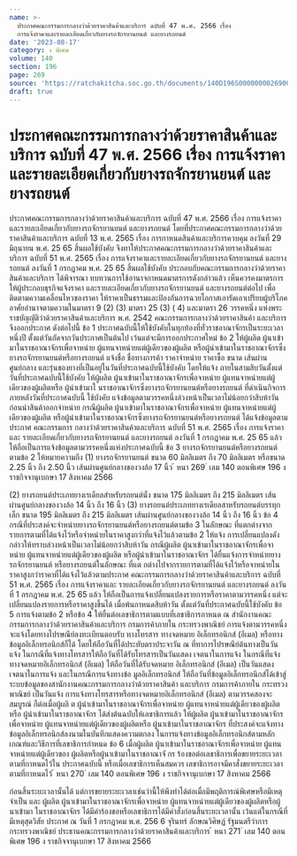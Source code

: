 ```yaml
---
name: >-
  ประกาศคณะกรรมการกลางว่าด้วยราคาสินค้าและบริการ ฉบับที่ 47 พ.ศ. 2566 เรื่อง 
  การแจ้งราคาและรายละเอียดเกี่ยวกับยางรถจักรยานยนต์ และยางรถยนต์
date: '2023-08-17'
category: ง พิเศษ
volume: 140
section: 196
page: 269
source: 'https://ratchakitcha.soc.go.th/documents/140D196S0000000026900.pdf'
draft: true
---
```


# ประกาศคณะกรรมการกลางว่าด้วยราคาสินค้าและบริการ ฉบับที่ 47 พ.ศ. 2566 เรื่อง  การแจ้งราคาและรายละเอียดเกี่ยวกับยางรถจักรยานยนต์ และยางรถยนต์

ประกาศคณะกรรมการกลางว่าด้วยราคาสินค้าและบริการ ฉบับที่ 47 พ.ศ. 2566 เรื่อง การแจ้งราคาและรายละเอียดเกี่ยวกับยางรถจักรยานยนต์ และยางรถยนต์ โดยที่ประกาศคณะกรรมการกลางว่าด้วยราคาสินค้าและบริการ ฉบับที่ 13 พ.ศ. 2565 เรื่อง การกาหนดสินค้าและบริการควบคุม ลงวันที่ 29 มิถุนายน พ.ศ. 25 65 สิ้นผลใช้บังคับ จึงทาให้ประกาศคณะกรรมการกลางว่าด้วยราคาสินค้าและบริการ ฉบับที่ 51 พ.ศ. 2565 เรื่อง การแจ้งราคาและรายละเอียดเกี่ยวกับยางรถจักรยานยนต์ และยางรถยนต์ ลงวันที่ 1 กรกฎาคม พ.ศ. 25 65 สิ้นผลใช้บังคับ ประกอบกับคณะกรรมการกลางว่าด้วยราคาสินค้าและบริการ ได้พิจารณา ทบทวนการใช้อานาจกาหนดมาตรการดังกล่าวแล้ว เห็นควรคงมาตรการให้ผู้ประกอบธุรกิจแจ้งราคา และรายละเอียดเกี่ยวกับยางรถจักรยานยนต์ และยางรถยนต์ต่อไป เพื่อติดตามความเคลื่อนไหวของราคา ให้ราคาเป็นธรรมและป้องกันการฉวยโอกาสเอารัดเอาเปรียบผู้บริโภค อาศัยอำนาจตามความในมาตรา 9 (2) (3) มาตรา 25 (3) ( 4) และมาตรา 26 วรรคหนึ่ง แห่งพระราชบัญญัติว่าด้วยราคาสินค้าและบริการ พ.ศ. 2542 คณะกรรมการกลางว่าด้วยราคาสินค้า และบริการ จึงออกประกาศ ดังต่อไปนี้ ข้อ 1 ประกาศฉบับนี้ให้ใช้บังคับในทุกท้องที่ทั่วราชอาณาจักรเป็นระยะเวลาหนึ่งปี ตั้งแต่วันถัดจากวันประกาศเป็นต้นไป เว้นแต่จะมีการออกประกาศใหม่ ข้อ 2 ให้ผู้ผลิต ผู้นาเข้ามาในราชอาณาจักรเพื่อจาหน่าย ผู้แทนจาหน่ายแต่ผู้เดียวของผู้ผลิต หรือผู้นำเข้ามาในราชอาณาจักรซึ่งยางรถจักรยานยนต์หรือยางรถยนต์ แจ้งชื่อ ชื่อทางการค้า ราคาจำหน่าย ราคาซื้อ ขนาด เส้นผ่านศูนย์กลาง และรุ่นของยางที่เป็นอยู่ในวันที่ประกาศฉบับนี้ใช้บังคับ โดยให้แจ้ง ภายในสามสิบวันตั้งแต่วันที่ประกาศฉบับนี้ใช้บังคับ ให้ผู้ผลิต ผู้นาเข้ามาในราชอาณาจักรเพื่อจาหน่าย ผู้แทนจาหน่ายแต่ผู้เดียวของผู้ผลิตหรือ ผู้นำเข้ามาใ นราชอาณาจักรซึ่งยางรถจักรยานยนต์หรือยางรถยนต์ ที่ดำเนินกิจการภายหลังวันที่ประกาศฉบับนี้ ใช้บังคับ แจ้งข้อมูลตามวรรคหนึ่งล่วงหน้าเป็นเวลาไม่น้อยกว่าสิบห้าวัน ก่อนนำสินค้าออกจำหน่าย กรณีผู้ผลิต ผู้นาเข้ามาในราชอาณาจักรเพื่อจาหน่าย ผู้แทนจาหน่ายแต่ผู้เดียวของผู้ผลิต หรือผู้นำเข้ามาในราชอาณาจักรซึ่งยางรถจักรยานยนต์หรือยางรถยนต์ ได้แจ้งข้อมูลตามประกาศ คณะกรรมการ กลางว่าด้วยราคาสินค้าและบริการ ฉบับที่ 51 พ.ศ. 2565 เรื่อง การแจ้งราคาและ รายละเอียดเกี่ยวกับยางรถจักรยานยนต์ และยางรถยนต์ ลงวันที่ 1 กรกฎาคม พ.ศ. 25 65 แล้ว ให้ถือเป็นการแจ้งข้อมูลตามวรรคหนึ่งแห่งประกาศฉบับนี้ ข้อ 3 ยางรถจักรยานยนต์หรือยางรถยนต์ตามข้อ 2 ให้หมายความถึง (1) ยางรถจักรยานยนต์ ขนาด 60 มิลลิเมตร ถึง 70 มิลลิเมตร หรือขนาด 2.25 นิ้ว ถึง 2.50 นิ้ว เส้นผ่านศูนย์กลางของวงล้อ 17 นิ้ว ้ หนา 269 ่ เลม 140 ตอนพิเศษ 196 ง ราชกิจจานุเบกษา 17 สิงหาคม 2566

(2) ยางรถยนต์ประเภทยางเรเดียลสำหรับรถยนต์นั่ง ขนาด 175 มิลลิเมตร ถึง 215 มิลลิเมตร เส้นผ่านศูนย์กลางของวงล้อ 14 นิ้ว ถึง 16 นิ้ว (3) ยางรถยนต์ประเภทยางเรเดียลสาหรับรถยนต์บรรทุกเล็ก ขนาด 195 มิลลิเมตร ถึง 215 มิลลิเมตร เส้นผ่านศูนย์กลางของวงล้อ 14 นิ้ว ถึง 16 นิ้ว ข้อ 4 กรณีที่ประสงค์จะจำหน่ายยางรถจักรยานยนต์หรือยางรถยนต์ตามข้อ 3 ในลักษณะ ที่แตกต่างจากรายการตามที่ได้แจ้งไว้หรือจำหน่ายในราคาสูงกว่าที่แจ้งไว้แล้วตามข้อ 2 ให้แจ้ง การเปลี่ยนแปลงดังกล่าวให้ทราบล่วงหน้าเป็นเวลาไม่น้อยกว่าสิบห้าวัน กรณีผู้ผลิต ผู้นาเข้ามาในราชอาณาจักรเพื่อจาหน่าย ผู้แทนจาหน่ายแต่ผู้เดียวของผู้ผลิต หรือผู้นำเข้ามาในราชอาณาจักร ได้ยื่นแจ้งการจำหน่ายยางรถจักรยานยนต์ หรือยางรถยนต์ในลักษณะ ที่แต กต่างไปจากรายการตามที่ได้แจ้งไว้หรือจาหน่ายในราคาสูงกว่าราคาที่ได้แจ้งไว้แล้วตามประกาศ คณะกรรมการกลางว่าด้วยราคาสินค้าและบริการ ฉบับที่ 51 พ.ศ. 2565 เรื่อง การแจ้งราคาและ รายละเอียดเกี่ยวกับยางรถจักรยานยนต์ และยางรถยนต์ ลงวันที่ 1 กรกฎาคม พ.ศ. 25 65 แล้ว ให้ถือเป็นการแจ้งเปลี่ยนแปลงรายการหรือราคาตามวรรคหนึ่ง แต่จะเปลี่ยนแปลงรายการหรือราคาสูงขึ้นได้ เมื่อพ้นกาหนดสิบห้าวัน ตั้งแต่วันที่ประกาศฉบับนี้ใช้บังคับ ข้อ 5 การแจ้งตามข้อ 2 หรือข้อ 4 ให้ยื่นต่อเลขาธิการตามแบบที่เลขาธิการกาหนด ณ สำนักงานคณะกรรมการกลางว่าด้วยราคาสินค้าและบริการ กรมการค้าภายใน กระทรวงพาณิชย์ การแจ้งตามวรรคหนึ่ง จะแจ้งโดยทางไปรษณีย์ลงทะเบียนตอบรับ ทางโทรสาร ทางจดหมาย อิเล็กทรอนิกส์ (อีเมล) หรือทางข้อมูลอิเล็กทรอนิกส์ก็ได้ โดยให้ถือวันที่ได้ประทับตราประจาวัน ณ ที่ทาการไปรษณีย์ต้นทางเป็นวันแจ้ง ในกรณีที่แจ้งทางโทรสารให้ถือวันที่ได้รับโทรสารเป็นวันแสดง เจตนาในการแจ้ง ในกรณีที่แจ้งทางจดหมายอิเล็กทรอนิกส์ (อีเมล) ให้ถือวันที่ได้รับจดหมาย อิเล็กทรอนิกส์ (อีเมล) เป็นวันแสดงเจตนาในการแจ้ง และในกรณีการแจ้งทางข้อ มูลอิเล็กทรอนิกส์ ให้ถือวันที่ข้อมูลอิเล็กทรอนิกส์ได้เข้าสู่ระบบข้อมูลของสานักงานคณะกรรมการกลางว่าด้วยราคาสินค้า และบริการ กรมการค้าภายใน กระทรวงพาณิชย์ เป็นวันแจ้ง การแจ้งทางโทรสารหรือทางจดหมายอิเล็กทรอนิกส์ (อีเมล) ตามวรรคสองจะสมบูรณ์ ก็ต่อเมื่อผู้ผลิ ต ผู้นำเข้ามาในราชอาณาจักรเพื่อจาหน่าย ผู้แทนจาหน่ายแต่ผู้เดียวของผู้ผลิตหรือ ผู้นำเข้ามาในราชอาณาจักร ได้ส่งต้นฉบับให้เลขาธิการแล้ว ให้ผู้ผลิต ผู้นาเข้ามาในราชอาณาจักรเพื่อจาหน่าย ผู้แทนจาหน่ายแต่ผู้เดียวของผู้ผลิตหรือ ผู้นาเข้ามาในราชอาณาจักร ที่ประสงค์จะแจ้งทางข้อมูลอิเล็กทรอนิกส์ลงนามในบันทึกแสดงความตกลง ในการแจ้งทางข้อมูลอิเล็กทรอนิกส์ตามหลักเกณฑ์และวิธีการที่เลขาธิการกำหนด ข้อ 6 เมื่อผู้ผลิต ผู้นาเข้ามาในราชอาณาจักรเพื่อจาหน่าย ผู้แทนจาหน่ายแต่ผู้เดียวของ ผู้ผลิตหรือผู้นาเข้ามาในราชอาณาจั กร ร้องขอต่อเลขาธิการเพื่อขยายระยะเวลาตามที่กาหนดไว้ใน ประกาศฉบับนี้ หรือเมื่อเลขาธิการเห็นสมควร เลขาธิการอาจมีคาสั่งขยายระยะเวลาตามที่กาหนดไว้ ้ หนา 270 ่ เลม 140 ตอนพิเศษ 196 ง ราชกิจจานุเบกษา 17 สิงหาคม 2566

ก่อนสิ้นระยะเวลานั้นได้ แต่การขยายระยะเวลาเช่นว่านี้ให้พึงทำได้ต่อเมื่อมีพฤติการณ์พิเศษหรือมีเหตุจำเป็น และ ผู้ผลิต ผู้นาเข้ามาในราชอาณาจักรเพื่อจาหน่าย ผู้แทนจาหน่ายแต่ผู้เดียวของผู้ผลิตหรือผู้นาเข้ามา ในราชอาณาจักร ได้มีคำร้องขอหรือเลขาธิการได้มีคำสั่งก่อนสิ้นระยะเวลานั้น เว้นแต่ในกรณีที่มีเหตุสุดวิสัย ประกาศ ณ วันที่ 1 กรกฎาคม พ.ศ. 256 6 จุรินทร์ ลักษณวิศิษฏ์ รัฐมนตรีว่าการกระทรวงพาณิชย์ ประธานคณะกรรมการกลางว่าด้วยราคาสินค้าและบริการ ้ หนา 271 ่ เลม 140 ตอนพิเศษ 196 ง ราชกิจจานุเบกษา 17 สิงหาคม 2566
